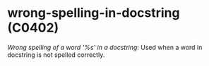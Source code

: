 # wrong-spelling-in-docstring (C0402)
*Wrong spelling of a word \'%s\' in a docstring:* Used when a word in
docstring is not spelled correctly.
